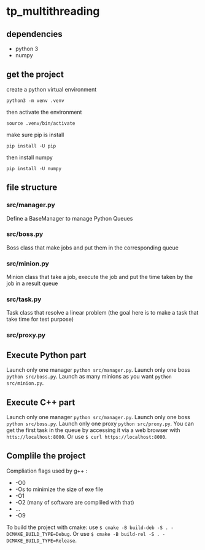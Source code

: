 # tp_multithreading

## dependencies
- python 3
- numpy


## get the project
create a python virtual environment
```
python3 -m venv .venv
```
then activate the environment
```
source .venv/bin/activate
```
make sure pip is install
```
pip install -U pip
```
then install numpy
```
pip install -U numpy
```

## file structure

### src/manager.py
Define a BaseManager to manage Python Queues

### src/boss.py
Boss class that make jobs and put them in the corresponding queue

### src/minion.py
Minion class that take a job, execute the job and put the time taken by the job in a result queue

### src/task.py
Task class that resolve a linear problem (the goal here is to make a task that take time for test purpose)

### src/proxy.py


## Execute Python part
Launch only one manager `python src/manager.py`.
Launch only one boss `python src/boss.py`.
Launch as many minions as you want `python src/minion.py`.

## Execute C++ part
Launch only one manager `python src/manager.py`.
Launch only one boss `python src/boss.py`.
Launch only one proxy `python src/proxy.py`.
You can get the first task in the queue by accessing it via a web browser with `htts://localhost:8000`.
Or use `$ curl https://localhost:8000`.


## Complile the project
Compliation flags used by g++ :
- -O0
- -Os to minimize the size of exe file
- -O1
- -O2 (many of software are compliled with that)
- ...
- -O9

To build the project with cmake:
use `$ cmake -B build-deb -S . -DCMAKE_BUILD_TYPE=Debug`.
Or use `$ cmake -B build-rel -S . -DCMAKE_BUILD_TYPE=Release`.
